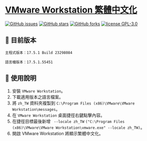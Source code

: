 # [VMware Workstation 繁體中文化][project-url]

  [![GitHub issues][issues-image]][issues-url]
  [![GitHub stars][stars-image]][stars-url]
  [![GitHub forks][forks-image]][forks-url]
  [![license GPL-3.0][license-image]][license-url]

## 📝 目前版本

    主程式版本：17.5.1 Build 23298084
    
    語言檔版本：17.5.1.55451

## 💽 使用說明

1. 安裝 `VMware Workstation`。
2. 下載適用版本之語言檔案。
3. 將 `zh_TW` 資料夾複製到 `C:\Program Files (x86)\VMware\VMware Workstation\messages`。
4. 在 `VMware Workstation` 桌面捷徑右鍵點擊內容。
5. 在捷徑目標最後新增 ` --locale zh_TW` `("C:\Program Files (x86)\VMware\VMware Workstation\vmware.exe" --locale zh_TW)`。
6. 開啟 VMware Workstation 將顯示繁體中文化。

[project-url]: https://github.com/LaiYueTing/VMware-zh_TW "GitHub 繁體中文化插件"

[issues-url]: https://github.com/LaiYueTing/VMware-zh_TW/issues "議題"
[issues-image]: https://img.shields.io/github/issues/LaiYueTing/VMware-zh_TW?style=flat-square&logo=github&label=Issue

[stars-url]: https://github.com/LaiYueTing/VMware-zh_TW/stargazers "星標"
[stars-image]: https://img.shields.io/github/stars/LaiYueTing/VMware-zh_TW?style=flat-square&logo=github&label=Star

[forks-url]: https://github.com/LaiYueTing/VMware-zh_TW/network "復刻"
[forks-image]: https://img.shields.io/github/forks/LaiYueTing/VMware-zh_TW?style=flat-square&logo=github&label=Fork

[license-url]: https://opensource.org/licenses/GPL-3.0  "許可證"
[license-image]: https://img.shields.io/github/license/LaiYueTing/VMware-zh_TW?style=flat-square&logo=github&label=License